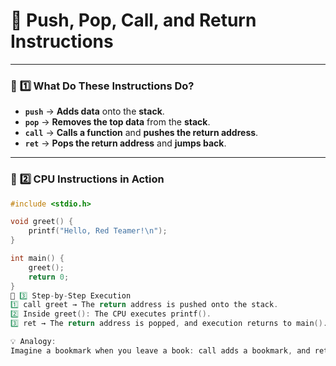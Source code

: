 # 🔄 Push, Pop, Call, and Return Instructions  

---

### 🚀 **1️⃣ What Do These Instructions Do?**

- **`push`** → **Adds data** onto the **stack**.  
- **`pop`** → **Removes the top data** from the **stack**.  
- **`call`** → **Calls a function** and **pushes the return address**.  
- **`ret`** → **Pops the return address** and **jumps back**.  

---

### 🧠 **2️⃣ CPU Instructions in Action**

```c
#include <stdio.h>

void greet() {
    printf("Hello, Red Teamer!\n");
}

int main() {
    greet();
    return 0;
}
🧩 3️⃣ Step-by-Step Execution
1️⃣ call greet → The return address is pushed onto the stack.
2️⃣ Inside greet(): The CPU executes printf().
3️⃣ ret → The return address is popped, and execution returns to main().

💡 Analogy:
Imagine a bookmark when you leave a book: call adds a bookmark, and ret removes it.
